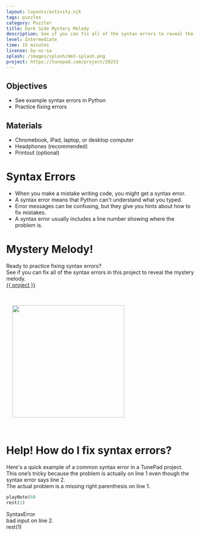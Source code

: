 ```yaml
---
layout: layouts/activity.njk
tags: puzzles
category: Puzzler
title: Dark Side Mystery Melody
description: See if you can fix all of the syntax errors to reveal the mystery melody!
level: Intermediate
time: 15 minutes
license: by-nc-sa
splash: /images/splash/mm3-splash.png
project: https://tunepad.com/project/29253
---
```

## Objectives
* See example syntax errors in Python
* Practice fixing errors

## Materials
* Chromebook, iPad, laptop, or desktop computer
* Headphones (recommended)
* Printout (optional)

# Syntax Errors
* When you make a mistake writing code, you might get a syntax error. 
* A syntax error means that Python can't understand what you typed.
* Error messages can be confusing, but they give you hints about how to fix mistakes. 
* A syntax error usually includes a line number showing where the problem is.

# Mystery Melody!
Ready to practice fixing syntax errors?  
See if you can fix all of the syntax errors in this project to reveal the mystery melody.  
[{{ project }}]({{project}})

<a href="{{ project }}" target="_blank">
<img src="/images/splash/mm3-splash.png" alt="" width="300px" style="margin: 2rem 1rem"></a>

# Help! How do I fix syntax errors?
Here's a quick example of a common syntax error in a TunePad project.  
This one’s tricky because the problem is actually on line 1 even though the syntax error says line 2.  
The actual problem is a missing right parenthesis on line 1.

```python
playNote(60
rest(1)
```

<div class="error-message">
    <div class="error-name">
        <i class="fas fa-exclamation-circle"></i>SyntaxError
    </div>
    <div class="error-description">bad input on line 2.<br>rest(1)</div>
</div>
